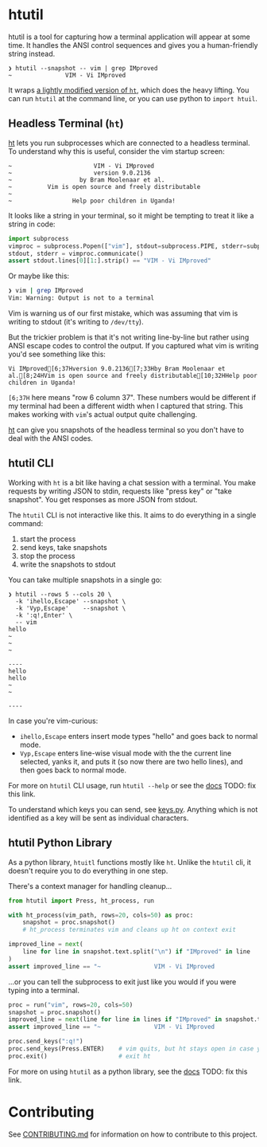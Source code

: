 # htutil

htutil is a tool for capturing how a terminal application will appear at some time.
It handles the ANSI control sequences and gives you a human-friendly string instead.

```
❯ htutil --snapshot -- vim | grep IMproved
~               VIM - Vi IMproved
```
It wraps [a lightly modified version of `ht`](https://github.com/MatrixManAtYrService/ht), which does the heavy lifting.
You can run `htutil` at the command line, or you can use python to `import htuil`.

## Headless Terminal (`ht`)

[ht](https://github.com/andyk/ht) lets you run subprocesses which are connected to a headless terminal.
To understand why this is useful, consider the vim startup screen:
```
~                       VIM - Vi IMproved
~                       version 9.0.2136
~                   by Bram Moolenaar et al.
~          Vim is open source and freely distributable
~
~                 Help poor children in Uganda!
````

It looks like a string in your terminal, so it might be tempting to treat it like a string in code:

```python
import subprocess
vimproc = subprocess.Popen(["vim"], stdout=subprocess.PIPE, stderr=subprocess.PIPE, text=True)
stdout, stderr = vimproc.communicate()
assert stdout.lines[0][1:].strip() == "VIM - Vi IMproved"
```

Or maybe like this:

```bash
❯ vim | grep IMproved
Vim: Warning: Output is not to a terminal
```

Vim is warning us of our first mistake, which was assuming that vim is writing to stdout (it's writing to `/dev/tty`).

But the trickier problem is that it's not writing line-by-line but rather using ANSI escape codes to control the output.
If you captured what vim is writing you'd see something like this:

```
Vi IMproved[6;37Hversion 9.0.2136[7;33Hby Bram Moolenaar et al.[8;24HVim is open source and freely distributable[10;32HHelp poor children in Uganda!
```

`[6;37H` here means "row 6 column 37".
These numbers would be different if my terminal had been a different width when I captured that string.
This makes working with `vim`'s actual output quite challenging.

[ht](https://github.com/andyk/ht) can give you snapshots of the headless terminal so you don't have to deal with the ANSI codes.

## htutil CLI

Working with `ht` is a bit like having a chat session with a terminal.
You make requests by writing JSON to stdin, requests like "press key" or "take snapshot".
You get responses as more JSON from stdout.

The `htutil` CLI is not interactive like this.
It aims to do everything in a single command:

1. start the process
2. send keys, take snapshots
3. stop the process
4. write the snapshots to stdout

You can take multiple snapshots in a single go:

```
❯ htutil --rows 5 --cols 20 \
  -k 'ihello,Escape' --snapshot \
  -k 'Vyp,Escape'    --snapshot \
  -k ':q!,Enter' \
  -- vim
hello
~
~
~

----
hello
hello
~
~

----
```

In case you're vim-curious:

- `ihello,Escape` enters insert mode types "hello" and goes back to normal mode.
- `Vyp,Escape` enters line-wise visual mode with the the current line selected, yanks it, and puts it (so now there are two hello lines), and then goes back to normal mode.

For more on `htutil` CLI usage, run `htutil --help` or see the [docs]() TODO: fix this link.

To understand which keys you can send, see [keys.py](src/htutil/keys.py).
Anything which is not identified as a key will be sent as individual characters.

## htutil Python Library

As a python library, `htuitl` functions mostly like `ht`.
Unlike the `htutil` cli, it doesn't require you to do everything in one step.

There's a context manager for handling cleanup...
```python
from htutil import Press, ht_process, run

with ht_process(vim_path, rows=20, cols=50) as proc:
    snapshot = proc.snapshot()
    # ht_process terminates vim and cleans up ht on context exit

improved_line = next(
    line for line in snapshot.text.split("\n") if "IMproved" in line
)
assert improved_line == "~               VIM - Vi IMproved                 "
```

...or you can tell the subprocess to exit just like you would if you were typing into a terminal.
```python
proc = run("vim", rows=20, cols=50)
snapshot = proc.snapshot()
improved_line = next(line for line in lines if "IMproved" in snapshot.text.split('\n'))
assert improved_line == "~               VIM - Vi IMproved                 "

proc.send_keys(":q!")
proc.send_keys(Press.ENTER)    # vim quits, but ht stays open in case you want to take another snapshot
proc.exit()                    # exit ht
```

For more on using `htutil` as a python library, see the [docs]() TODO: fix this link.

# Contributing

See [CONTRIBUTING.md](CONTRIBUTING.md) for information on how to contribute to this project.
